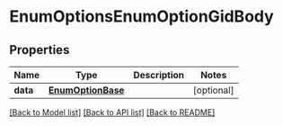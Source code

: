 # EnumOptionsEnumOptionGidBody

## Properties
Name | Type | Description | Notes
------------ | ------------- | ------------- | -------------
**data** | [**EnumOptionBase**](EnumOptionBase.md) |  | [optional] 

[[Back to Model list]](../README.md#documentation-for-models) [[Back to API list]](../README.md#documentation-for-api-endpoints) [[Back to README]](../README.md)

